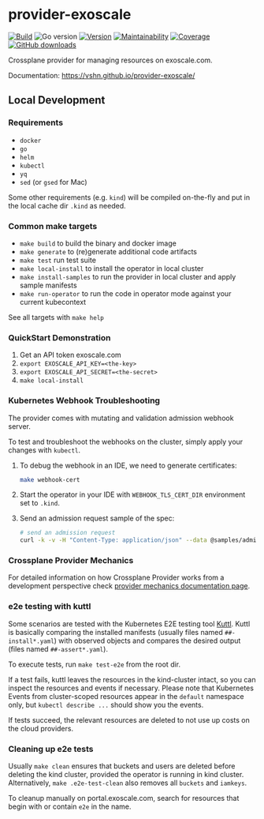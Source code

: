 # provider-exoscale

[![Build](https://img.shields.io/github/workflow/status/vshn/provider-exoscale/Test)][build]
![Go version](https://img.shields.io/github/go-mod/go-version/vshn/provider-exoscale)
[![Version](https://img.shields.io/github/v/release/vshn/provider-exoscale)][releases]
[![Maintainability](https://img.shields.io/codeclimate/maintainability/vshn/provider-exoscale)][codeclimate]
[![Coverage](https://img.shields.io/codeclimate/coverage/vshn/provider-exoscale)][codeclimate]
[![GitHub downloads](https://img.shields.io/github/downloads/vshn/provider-exoscale/total)][releases]

[build]: https://github.com/vshn/provider-exoscale/actions?query=workflow%3ATest
[releases]: https://github.com/vshn/provider-exoscale/releases
[codeclimate]: https://codeclimate.com/github/vshn/provider-exoscale

Crossplane provider for managing resources on exoscale.com.

Documentation: https://vshn.github.io/provider-exoscale/

## Local Development

### Requirements

* `docker`
* `go`
* `helm`
* `kubectl`
* `yq`
* `sed` (or `gsed` for Mac)

Some other requirements (e.g. `kind`) will be compiled on-the-fly and put in the local cache dir `.kind` as needed.

### Common make targets

* `make build` to build the binary and docker image
* `make generate` to (re)generate additional code artifacts
* `make test` run test suite
* `make local-install` to install the operator in local cluster
* `make install-samples` to run the provider in local cluster and apply sample manifests
* `make run-operator` to run the code in operator mode against your current kubecontext

See all targets with `make help`

### QuickStart Demonstration

1. Get an API token exoscale.com
1. `export EXOSCALE_API_KEY=<the-key>`
1. `export EXOSCALE_API_SECRET=<the-secret>`
1. `make local-install`

### Kubernetes Webhook Troubleshooting

The provider comes with mutating and validation admission webhook server.

To test and troubleshoot the webhooks on the cluster, simply apply your changes with `kubectl`.

1.  To debug the webhook in an IDE, we need to generate certificates:
    ```bash
    make webhook-cert
    ```
2.  Start the operator in your IDE with `WEBHOOK_TLS_CERT_DIR` environment set to `.kind`.

3.  Send an admission request sample of the spec:
    ```bash
    # send an admission request
    curl -k -v -H "Content-Type: application/json" --data @samples/admission.k8s.io_admissionreview.json https://localhost:9443/validate-exoscale-crossplane-io-v1-iamkey
    ```

### Crossplane Provider Mechanics

For detailed information on how Crossplane Provider works from a development perspective check [provider mechanics documentation page](https://kb.vshn.ch/app-catalog/explanations/crossplane_provider_mechanics.html).

### e2e testing with kuttl

Some scenarios are tested with the Kubernetes E2E testing tool [Kuttl](https://kuttl.dev/docs).
Kuttl is basically comparing the installed manifests (usually files named `##-install*.yaml`) with observed objects and compares the desired output (files named `##-assert*.yaml`).

To execute tests, run `make test-e2e` from the root dir.

If a test fails, kuttl leaves the resources in the kind-cluster intact, so you can inspect the resources and events if necessary.
Please note that Kubernetes Events from cluster-scoped resources appear in the `default` namespace only, but `kubectl describe ...` should show you the events.

If tests succeed, the relevant resources are deleted to not use up costs on the cloud providers.

### Cleaning up e2e tests

Usually `make clean` ensures that buckets and users are deleted before deleting the kind cluster, provided the operator is running in kind cluster.
Alternatively, `make .e2e-test-clean` also removes all `buckets` and `iamkeys`.

To cleanup manually on portal.exoscale.com, search for resources that begin with or contain `e2e` in the name.
